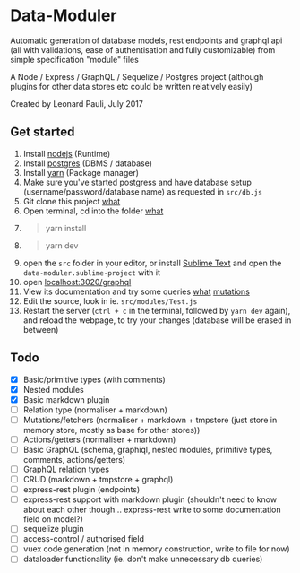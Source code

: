 # Data-Moduler

Automatic generation of database models, rest endpoints and graphql api (all with validations, ease of authentisation and fully customizable) from simple specification \"module\" files

A Node / Express / GraphQL / Sequelize / Postgres project
(although plugins for other data stores etc could be written relatively easily)

Created by Leonard Pauli, July 2017


## Get started

1. Install [nodejs](https://nodejs.org/en/download/) (Runtime)
2. Install [postgres](https://www.postgresql.org/download/) (DBMS / database)
3. Install [yarn](https://yarnpkg.com/en/) (Package manager)
4. Make sure you've started postgress and have database setup (username/password/database name) as requested in `src/db.js`
5. Git clone this project [wh](https://www.google.se/search?q=git+clone+tutorial)[at](http://rogerdudler.github.io/git-guide/)
6. Open terminal, cd into the folder [what](https://askubuntu.com/questions/520778/how-can-i-change-directories-in-the-terminal)
7. > yarn install
8. > yarn dev
9. open the `src` folder in your editor, or install [Sublime Text](https://www.sublimetext.com/3) and open the `data-moduler.sublime-project` with it
10. open [localhost:3020/graphql](http://localhost:3020/graphql)
11. View its documentation and try some queries [what](http://graphql.org/learn/) [mutations](http://graphql.org/learn/queries/)
12. Edit the source, look in ie. `src/modules/Test.js`
13. Restart the server (`ctrl + c` in the terminal, followed by `yarn dev` again), and reload the webpage, to try your changes (database will be erased in between)


## Todo

- [x] Basic/primitive types (with comments)
- [x] Nested modules
- [x] Basic markdown plugin
- [ ] Relation type (normaliser + markdown)
- [ ] Mutations/fetchers (normaliser + markdown + tmpstore
	(just store in memory store, mostly as base for other stores))
- [ ] Actions/getters (normaliser + markdown)
- [ ] Basic GraphQL
	(schema, graphiql, nested modules, primitive types, comments, actions/getters)
- [ ] GraphQL relation types
- [ ] CRUD (markdown + tmpstore + graphql)
- [ ] express-rest plugin (endpoints)
- [ ] express-rest support with markdown plugin
	(shouldn't need to know about each other though... express-rest write to some documentation field on model?)
- [ ] sequelize plugin
- [ ] access-control / authorised field
- [ ] vuex code generation (not in memory construction, write to file for now)
- [ ] dataloader functionality (ie. don't make unnecessary db queries)
